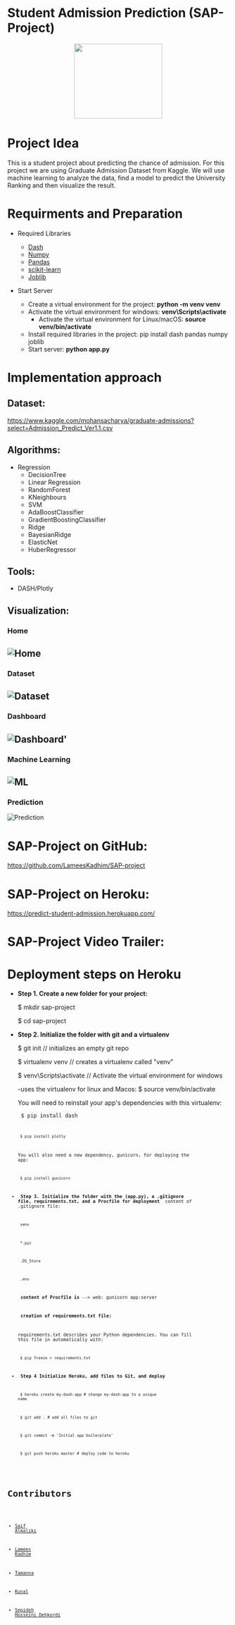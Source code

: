 # Student Admission Prediction (SAP-Project)

<p align="center">
<img src="https://github.com/LameesKadhim/SAP-project/blob/main/Frontend/assets/logo.jpg" width="200" height="170">
</p>

# Project Idea
This is a student project about predicting the chance of admission. For this project we are using Graduate Admission Dataset from Kaggle. We will use machine learning to analyze the data, find a model to predict the University Ranking and then visualize the result.

  
# Requirments and Preparation

  * Required Libraries
    + [Dash](https://plotly.com/dash/)
    + [Numpy](https://numpy.org/)
    + [Pandas](https://pandas.pydata.org/)
    + [scikit-learn](https://scikit-learn.org/stable/)
    + [Joblib](https://joblib.readthedocs.io/en/latest/)
  
  * Start Server
    * Create a virtual environment for the project: <b> python -m venv venv </b>
    * Activate the virtual environment for windows: <b> venv\Scripts\activate </b>
      - Activate the virtual environment for Linux/macOS: <b> source venv/bin/activate </b>
    * Install required libraries in the project: </b> pip install dash pandas numpy joblib </b>
    * Start server: <b> python app.py </b>

 
 
# Implementation approach   

## Dataset: 
  https://www.kaggle.com/mohansacharya/graduate-admissions?select=Admission_Predict_Ver1.1.csv

## Algorithms:
  * Regression
      * DecisionTree
      * Linear Regression
      * RandomForest
      * KNeighbours
      * SVM
      * AdaBoostClassifier
      * GradientBoostingClassifier
      * Ridge
      * BayesianRidge
      * ElasticNet
      * HuberRegressor
      
## Tools:
* DASH/Plotly

## Visualization:

###  Home
![Home](https://user-images.githubusercontent.com/57901189/107371093-258cbc00-6ae4-11eb-8c8b-c059b9f9cc26.png)
----------------------------------------------
###  Dataset
![Dataset](https://user-images.githubusercontent.com/57901189/107371106-2887ac80-6ae4-11eb-9198-cca7ff58b900.png)
----------------------------------------------
### Dashboard
![Dashboard'](https://user-images.githubusercontent.com/57901189/107371115-2c1b3380-6ae4-11eb-9044-572573527dec.png)
----------------------------------------------
### Machine Learning
![ML](https://user-images.githubusercontent.com/57901189/107371134-30475100-6ae4-11eb-8494-f6084c03b9a5.png)
----------------------------------------------
### Prediction
![Prediction](https://user-images.githubusercontent.com/57901189/107371144-34736e80-6ae4-11eb-8afb-3644751a2d65.png)



# SAP-Project on GitHub:
  https://github.com/LameesKadhim/SAP-project

# SAP-Project on Heroku:
  https://predict-student-admission.herokuapp.com/

# SAP-Project Video Trailer:

# Deployment steps on Heroku

* <b> Step 1. Create a new folder for your project: </b>

  $ mkdir sap-project
  
  $ cd sap-project
  
  
* <b> Step 2. Initialize the folder with git and a virtualenv </b>

  $ git init      // initializes an empty git repo
  
  $ virtualenv venv // creates a virtualenv called "venv"
  
  $ venv\Scripts\activate // Activate the virtual environment for windows
  
    -uses the virtualenv for linux and Macos:    $ source venv/bin/activate 
    
  You will need to reinstall your app's dependencies with this virtualenv:

  <code> $ pip install dash <code>
  
  <code> $ pip install plotly </code>   
  
  You will also need a new dependency, gunicorn, for deploying the app:
  
  <code> $ pip install gunicorn </code>
  
* <b> Step 3. Initialize the folder with the (app.py), a .gitignore file, requirements.txt, and a Procfile for deployment </b>
     content of .gitignore file:
     
     <code> venv </code>
     
     <code> *.pyc </code>
     
     <code> .DS_Store </code>
     
     <code> .env </code>
     
  <b> content of Procfile is</b> --> web: gunicorn app:server
   
  <b> creation of requirements.txt file: </b>
   
   requirements.txt describes your Python dependencies. You can fill this file in automatically with:
   
  <code> $ pip freeze > requirements.txt </code>
   
* <b> Step 4 Initialize Heroku, add files to Git, and deploy </b>

  <code> $ heroku create my-dash-app # change my-dash-app to a unique name </code>
  
  <code> $ git add . # add all files to git </code>
  
  <code> $ git commit -m 'Initial app boilerplate' </code>
  
  <code> $ git push heroku master # deploy code to heroku </code>
   

# Contributors
  * <a href="https://github.com/SaifAlmaliki" target="_blank">Saif Almaliki</a>
  
  * <a href="https://github.com/LameesKadhim" target="_blank">Lamees Kadhim</a>
  
  * <a href="https://github.com/tamanna18" target="_blank">Tamanna</a>
  
  * <a href="https://github.com/kunalait" target="_blank">Kunal</a>
  
  * <a href="https://github.com/Sepideh-hd" target="_blank">Sepideh Hosseini Dehkordi</a>
  

